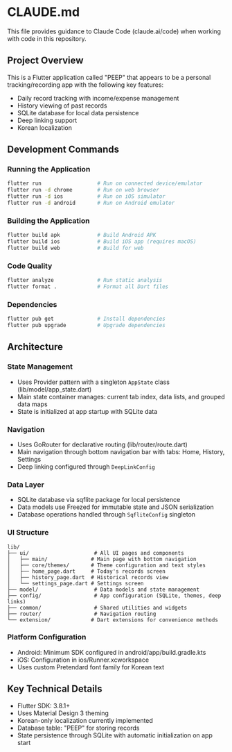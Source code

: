 # CLAUDE.md

This file provides guidance to Claude Code (claude.ai/code) when working with code in this repository.

## Project Overview

This is a Flutter application called "PEEP" that appears to be a personal tracking/recording app with the following key features:
- Daily record tracking with income/expense management
- History viewing of past records
- SQLite database for local data persistence
- Deep linking support
- Korean localization

## Development Commands

### Running the Application
```bash
flutter run                  # Run on connected device/emulator
flutter run -d chrome        # Run on web browser
flutter run -d ios           # Run on iOS simulator
flutter run -d android       # Run on Android emulator
```

### Building the Application
```bash
flutter build apk            # Build Android APK
flutter build ios            # Build iOS app (requires macOS)
flutter build web            # Build for web
```

### Code Quality
```bash
flutter analyze              # Run static analysis
flutter format .             # Format all Dart files
```

### Dependencies
```bash
flutter pub get              # Install dependencies
flutter pub upgrade          # Upgrade dependencies
```

## Architecture

### State Management
- Uses Provider pattern with a singleton `AppState` class (lib/model/app_state.dart)
- Main state container manages: current tab index, data lists, and grouped data maps
- State is initialized at app startup with SQLite data

### Navigation
- Uses GoRouter for declarative routing (lib/router/route.dart)
- Main navigation through bottom navigation bar with tabs: Home, History, Settings
- Deep linking configured through `DeepLinkConfig`

### Data Layer
- SQLite database via sqflite package for local persistence
- Data models use Freezed for immutable state and JSON serialization
- Database operations handled through `SqfliteConfig` singleton

### UI Structure
```
lib/
├── ui/                     # All UI pages and components
│   ├── main/              # Main page with bottom navigation
│   ├── core/themes/       # Theme configuration and text styles
│   ├── home_page.dart     # Today's records screen
│   ├── history_page.dart  # Historical records view
│   └── settings_page.dart # Settings screen
├── model/                  # Data models and state management
├── config/                 # App configuration (SQLite, themes, deep links)
├── common/                 # Shared utilities and widgets
├── router/                 # Navigation routing
└── extension/             # Dart extensions for convenience methods
```

### Platform Configuration
- Android: Minimum SDK configured in android/app/build.gradle.kts
- iOS: Configuration in ios/Runner.xcworkspace
- Uses custom Pretendard font family for Korean text

## Key Technical Details

- Flutter SDK: 3.8.1+
- Uses Material Design 3 theming
- Korean-only localization currently implemented
- Database table: "PEEP" for storing records
- State persistence through SQLite with automatic initialization on app start